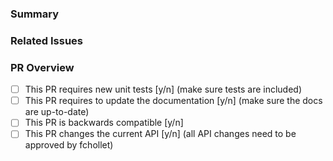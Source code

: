 <!--
Please make sure you've read and understood our contributing guidelines;
https://github.com/keras-team/keras/blob/master/CONTRIBUTING.md

Note:
We are no longer adding new features to multi-backend Keras (we only fix bugs), as we are refocusing development efforts on tf.keras. If you are still interested in submitting a feature pull request, please direct it to tf.keras in the TensorFlow repository instead.
-->

### Summary

### Related Issues

### PR Overview

- [ ] This PR requires new unit tests [y/n] (make sure tests are included)
- [ ] This PR requires to update the documentation [y/n] (make sure the docs are up-to-date)
- [ ] This PR is backwards compatible [y/n]
- [ ] This PR changes the current API [y/n] (all API changes need to be approved by fchollet)
